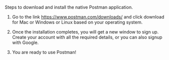 Steps to download and install the native Postman application.

1. Go to the link https://www.postman.com/downloads/ and click download for Mac or Windows or Linux based on your operating system.

2. Once the installation completes, you will get a new window to sign up. Create your account with all the required details, or you can also signup with Google.

3. You are ready to use Postman!
